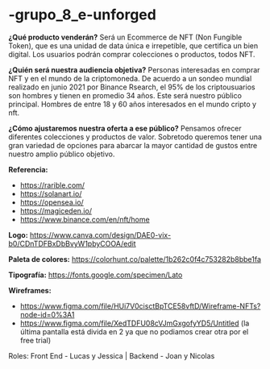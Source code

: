 # -grupo_8_e-unforged

**¿Qué producto venderán?** 
Será un Ecommerce de NFT (Non Fungible Token), que es una unidad de data única e irrepetible, que certifica un bien digital. Los usuarios podrán comprar colecciones o productos, todos NFT. 

**¿Quién será nuestra audiencia objetiva?** 
Personas interesadas en comprar NFT y en el mundo de la criptomoneda. De acuerdo a un sondeo mundial realizado en junio 2021 por Binance Rsearch, el 95% de los criptousuarios son hombres y tienen en promedio 34 años. 
Este será nuestro público principal. Hombres de entre 18 y 60 años interesados en el mundo cripto y nft. 


**¿Cómo ajustaremos nuestra oferta a ese público?** 
Pensamos ofrecer diferentes colecciones y productos de valor. Sobretodo queremos tener una gran variedad de opciones para abarcar la mayor cantidad de gustos entre nuestro amplio público objetivo. 



**Referencia:**
- https://rarible.com/
- https://solanart.io/
- https://opensea.io/
- https://magiceden.io/
- https://www.binance.com/en/nft/home

**Logo:** https://www.canva.com/design/DAE0-vix-b0/CDnTDFBxDbBvyW1pbyCOOA/edit 

**Paleta de colores:** 
https://colorhunt.co/palette/1b262c0f4c753282b8bbe1fa

**Tipografía:** 
https://fonts.google.com/specimen/Lato

**Wireframes:** 
- https://www.figma.com/file/HUi7V0cisctBpTCE58vftD/Wireframe-NFTs?node-id=0%3A1
- https://www.figma.com/file/XedTDFU08cVJmGxgofyYD5/Untitled (la última pantalla está divida en 2 ya que no podiamos crear otra por el free trial)

Roles:
Front End - Lucas y Jessica |
Backend - Joan y Nicolas

